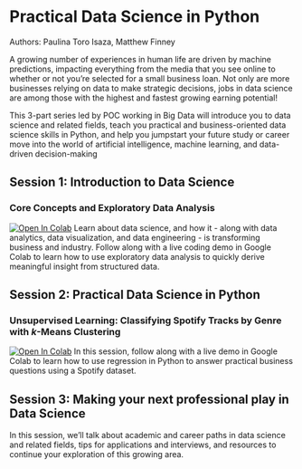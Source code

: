 # Practical Data Science in Python
Authors: Paulina Toro Isaza, Matthew Finney

A growing number of experiences in human life are driven by machine predictions, impacting everything from the media that you see online to whether or not you’re selected for a small business loan. Not only are more businesses relying on data to make strategic decisions, jobs in data science are among those with the highest and fastest growing earning potential!

This 3-part series led by POC working in Big Data will introduce you to data science and related fields, teach you practical and business-oriented data science skills in Python, and help you jumpstart your future study or career move into the world of artificial intelligence, machine learning, and data-driven decision-making

## Session 1: Introduction to Data Science
### Core Concepts and Exploratory Data Analysis
<a href="https://colab.research.google.com/github/MattFinney/practical_data_science_in_python/blob/main/Session_1_Introduction_to_Data_Science.ipynb" target="_parent"><img src="https://colab.research.google.com/assets/colab-badge.svg" alt="Open In Colab"/><a>
Learn about data science, and how it - along with data analytics, data visualization, and data engineering - is transforming business and industry. Follow along with a live coding demo in Google Colab to learn how to use exploratory data analysis to quickly derive meaningful insight from structured data.

## Session 2: Practical Data Science in Python
### Unsupervised Learning: Classifying Spotify Tracks by Genre with $k$-Means Clustering
<a href="https://colab.research.google.com/github/MattFinney/practical_data_science_in_python/blob/main/Session_2_Practical_Data_Science.ipynb" target="_parent"><img src="https://colab.research.google.com/assets/colab-badge.svg" alt="Open In Colab"/><a>
In this session, follow along with a live demo in Google Colab to learn how to use regression in Python to answer practical business questions using a Spotify dataset.

## Session 3: Making your next professional play in Data Science
In this session, we’ll talk about academic and career paths in data science and related fields, tips for applications and interviews, and resources to continue your exploration of this growing area.
